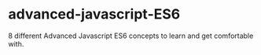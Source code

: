 # advanced-javascript-ES6
8 different Advanced Javascript ES6 concepts to learn and get comfortable with.
